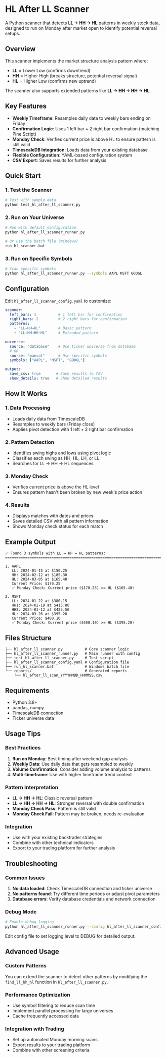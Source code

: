 # HL After LL Scanner

A Python scanner that detects **LL → HH → HL** patterns in weekly stock data, designed to run on Monday after market open to identify potential reversal setups.

## Overview

This scanner implements the market structure analysis pattern where:
- **LL** = Lower Low (confirms downtrend)
- **HH** = Higher High (breaks structure, potential reversal signal)  
- **HL** = Higher Low (confirms new uptrend)

The scanner also supports extended patterns like **LL → HH → HH → HL**.

## Key Features

- **Weekly Timeframe**: Resamples daily data to weekly bars ending on Friday
- **Confirmation Logic**: Uses 1 left bar + 2 right bar confirmation (matching Pine Script)
- **Monday Check**: Verifies current price is above HL to ensure pattern is still valid
- **TimescaleDB Integration**: Loads data from your existing database
- **Flexible Configuration**: YAML-based configuration system
- **CSV Export**: Saves results for further analysis

## Quick Start

### 1. Test the Scanner
```bash
# Test with sample data
python test_hl_after_ll_scanner.py
```

### 2. Run on Your Universe
```bash
# Run with default configuration
python hl_after_ll_scanner_runner.py

# Or use the batch file (Windows)
run_hl_scanner.bat
```

### 3. Run on Specific Symbols
```bash
# Scan specific symbols
python hl_after_ll_scanner_runner.py --symbols AAPL MSFT GOOGL
```

## Configuration

Edit `hl_after_ll_scanner_config.yaml` to customize:

```yaml
scanner:
  left_bars: 1          # 1 left bar for confirmation
  right_bars: 2         # 2 right bars for confirmation
  patterns:
    - "LL→HH→HL"        # Basic pattern
    - "LL→HH→HH→HL"     # Extended pattern

universe:
  source: "database"    # Use ticker universe from database
  # OR
  source: "manual"      # Use specific symbols
  symbols: ["AAPL", "MSFT", "GOOGL"]

output:
  save_csv: true       # Save results to CSV
  show_details: true   # Show detailed results
```

## How It Works

### 1. Data Processing
- Loads daily data from TimescaleDB
- Resamples to weekly bars (Friday close)
- Applies pivot detection with 1 left + 2 right bar confirmation

### 2. Pattern Detection
- Identifies swing highs and lows using pivot logic
- Classifies each swing as HH, HL, LH, or LL
- Searches for LL → HH → HL sequences

### 3. Monday Check
- Verifies current price is above the HL level
- Ensures pattern hasn't been broken by new week's price action

### 4. Results
- Displays matches with dates and prices
- Saves detailed CSV with all pattern information
- Shows Monday check status for each match

## Example Output

```
✅ Found 3 symbols with LL → HH → HL patterns:
================================================================================

1. AAPL
   LL: 2024-01-15 at $150.25
   HH: 2024-02-12 at $185.30
   HL: 2024-03-05 at $165.40
   Current Price: $170.25
   ✅ Monday Check: Current price ($170.25) >= HL ($165.40)

2. MSFT
   LL: 2024-01-22 at $380.15
   HH1: 2024-02-19 at $415.80
   HH2: 2024-03-12 at $425.50
   HL: 2024-03-26 at $395.20
   Current Price: $400.10
   ✅ Monday Check: Current price ($400.10) >= HL ($395.20)
```

## Files Structure

```
├── hl_after_ll_scanner.py          # Core scanner logic
├── hl_after_ll_scanner_runner.py   # Main runner with config
├── test_hl_after_ll_scanner.py     # Test script
├── hl_after_ll_scanner_config.yaml # Configuration file
├── run_hl_scanner.bat              # Windows batch file
└── reports/                        # Generated reports
    └── hl_after_ll_scan_YYYYMMDD_HHMMSS.csv
```

## Requirements

- Python 3.8+
- pandas, numpy
- TimescaleDB connection
- Ticker universe data

## Usage Tips

### Best Practices
1. **Run on Monday**: Best timing after weekend gap analysis
2. **Weekly Data**: Use daily data that gets resampled to weekly
3. **Volume Confirmation**: Consider adding volume analysis to patterns
4. **Multi-timeframe**: Use with higher timeframe trend context

### Pattern Interpretation
- **LL → HH → HL**: Classic reversal pattern
- **LL → HH → HH → HL**: Stronger reversal with double confirmation
- **Monday Check Pass**: Pattern is still valid
- **Monday Check Fail**: Pattern may be broken, needs re-evaluation

### Integration
- Use with your existing backtrader strategies
- Combine with other technical indicators
- Export to your trading platform for further analysis

## Troubleshooting

### Common Issues
1. **No data loaded**: Check TimescaleDB connection and ticker universe
2. **No patterns found**: Try different time periods or adjust pivot parameters
3. **Database errors**: Verify database credentials and network connection

### Debug Mode
```bash
# Enable debug logging
python hl_after_ll_scanner_runner.py --config hl_after_ll_scanner_config.yaml
```

Edit config file to set logging level to DEBUG for detailed output.

## Advanced Usage

### Custom Patterns
You can extend the scanner to detect other patterns by modifying the `find_ll_hh_hl` function in `hl_after_ll_scanner.py`.

### Performance Optimization
- Use symbol filtering to reduce scan time
- Implement parallel processing for large universes
- Cache frequently accessed data

### Integration with Trading
- Set up automated Monday morning scans
- Export results to your trading platform
- Combine with other screening criteria
